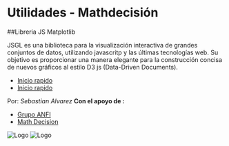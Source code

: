 # Utilidades - Mathdecisión

##Libreria JS Matplotlib

JSGL es una biblioteca para la visualización interactiva de grandes conjuntos de datos, utilizando javascritp y las últimas tecnologías web. Su objetivo es proporcionar una manera elegante para la construcción concisa de nuevos gráficos al estilo  D3 js (Data-Driven Documents).


* [Inicio rapido](http://nbviewer.ipython.org/gist/luisbt/564161897db3262f92cf) 
* [Inicio rapido](http://nbviewer.ipython.org/gist/luisbt/564161897db3262f92cf)

Por: *Sebastian Alvarez* 
**Con el apoyo de :**
* [Grupo ANFI](http://www.grupoanfi.com) 
* [Math Decision](http://www.mathdecision.com) 

![Logo](http://www.grupoanfi.com/images/zt_genius/images/Logo%20Anfi.jpg)
![Logo](http://www.mathdecision.com/images/logomath.png)
